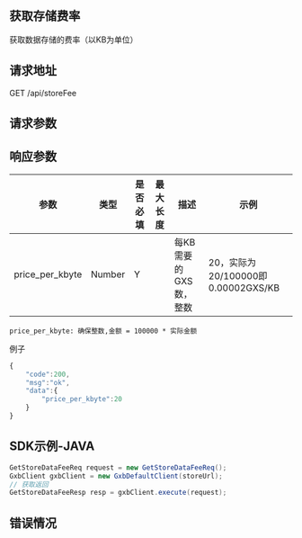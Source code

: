 ## 获取存储费率

获取数据存储的费率（以KB为单位）

## 请求地址

GET /api/storeFee

## 请求参数

## 响应参数

| 参数 | 类型 | 是否必填 | 最大长度 | 描述 | 示例 |
| --- | --- | --- | --- | --- | --- |
| price\_per\_kbyte | Number | Y |  | 每KB需要的GXS数，整数 | 20，实际为20/100000即0.00002GXS/KB |

```
price_per_kbyte: 确保整数,金额 = 100000 * 实际金额
```

例子

```js
{
    "code":200,
    "msg":"ok",
    "data":{
        "price_per_kbyte":20
    }
}
```

## SDK示例-JAVA

```java
GetStoreDataFeeReq request = new GetStoreDataFeeReq();
GxbClient gxbClient = new GxbDefaultClient(storeUrl);
// 获取返回
GetStoreDataFeeResp resp = gxbClient.execute(request);
```

## 错误情况



